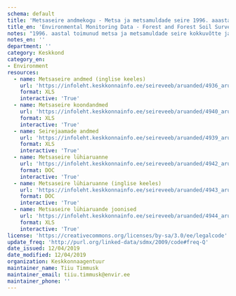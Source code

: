 ```yaml
---
schema: default
title: 'Metsaseire andmekogu - Metsa ja metsamuldade seire 1996. aaastal'
title_en: 'Environmental Monitoring Data - Forest and Forest Soil Survey in 1996'
notes: "1996. aastal toimunud metsa ja metsamuldade seire kokkuvõtte ja allpool toodud andmed leiab <a href=\"http://seire.keskkonnainfo.ee/index.php?option=com_content&view=article&id=1623%3A1996-a\">siit</a>. Metsaseire <a href=\"http://seire.keskkonnainfo.ee/index.php?option=com_content&view=article&id=638&Itemid=177\">andmekogu</a> on osa Riikliku keskkonnaseire programmi veebist, mis pakub metsandusega seotud infot Keskkonnaseire seadusega sätestatud korras."
notes_en: ''
department: ''
category: Keskkond
category_en:
- Environment
resources:
  - name: Metsaseire andmed (inglise keeles)
    url: 'https://infoleht.keskkonnainfo.ee/seireveeb/aruanded/4936_aru96_metsaseire_andm_ingl.xls'
    format: XLS
    interactive: 'True'
  - name: Metsaseire koondandmed
    url: 'https://infoleht.keskkonnainfo.ee/seireveeb/aruanded/4940_aru96_metsaseire_andm_koond.xls'
    format: XLS
    interactive: 'True'
  - name: Seirejaamade andmed
    url: 'https://infoleht.keskkonnainfo.ee/seireveeb/aruanded/4939_aru96_metsaseire_koht.xls'
    format: XLS
    interactive: 'True'
  - name: Metsaseire lühiaruanne
    url: 'https://infoleht.keskkonnainfo.ee/seireveeb/aruanded/4942_aru96_metsaseire_lyhi.doc'
    format: DOC
    interactive: 'True'
  - name: Metsaseire lühiaruanne (inglise keeles)
    url: 'https://infoleht.keskkonnainfo.ee/seireveeb/aruanded/4943_aru96_metsaseire_lyhi_ingl.doc'
    format: DOC
    interactive: 'True'
  - name: Metsaseire lühiaruande joonised
    url: 'https://infoleht.keskkonnainfo.ee/seireveeb/aruanded/4944_aru96_metsaseire_lyhi_joon.xls'
    format: XLS
    interactive: 'True'
license: 'https://creativecommons.org/licenses/by-sa/3.0/ee/legalcode'
update_freq: 'http://purl.org/linked-data/sdmx/2009/code#freq-Q'
date_issued: 12/04/2019
date_modified: 12/04/2019
organization: Keskkonnaagentuur
maintainer_name: Tiiu Timmusk
maintainer_email: tiiu.timmusk@envir.ee
maintainer_phone: ''
---
```


